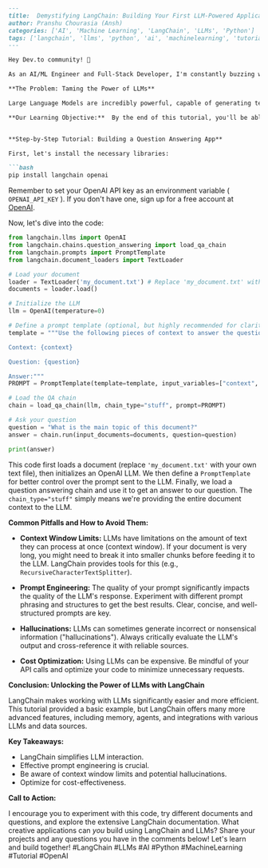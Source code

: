 ```markdown
---
title:  Demystifying LangChain: Building Your First LLM-Powered Application
author: Pranshu Chourasia (Ansh)
categories: ['AI', 'Machine Learning', 'LangChain', 'LLMs', 'Python']
tags: ['langchain', 'llms', 'python', 'ai', 'machinelearning', 'tutorial', 'beginner', 'large language models', 'prompts']
---

Hey Dev.to community! 👋

As an AI/ML Engineer and Full-Stack Developer, I'm constantly buzzing with excitement about the latest advancements in the world of artificial intelligence.  Recently, I've been completely captivated by LangChain – a fantastic framework that simplifies building applications powered by Large Language Models (LLMs). If you've been feeling a bit overwhelmed by the seemingly complex world of LLMs, fear not! This tutorial will guide you through building your very first LLM-powered application using LangChain, step-by-step.

**The Problem: Taming the Power of LLMs**

Large Language Models are incredibly powerful, capable of generating text, translating languages, writing different kinds of creative content, and answering your questions in an informative way.  However, directly interacting with them can be challenging. You need to manage prompts, handle API calls, and often wrestle with complex output formatting.  This is where LangChain comes in to save the day!  It provides a structured and intuitive way to interact with LLMs, abstracting away much of the underlying complexity.

**Our Learning Objective:**  By the end of this tutorial, you'll be able to build a simple application that leverages an LLM to answer questions based on a given document. We'll use Python and LangChain to achieve this.


**Step-by-Step Tutorial: Building a Question Answering App**

First, let's install the necessary libraries:

```bash
pip install langchain openai
```

Remember to set your OpenAI API key as an environment variable ( `OPENAI_API_KEY` ).  If you don't have one, sign up for a free account at [OpenAI](https://platform.openai.com/).

Now, let's dive into the code:

```python
from langchain.llms import OpenAI
from langchain.chains.question_answering import load_qa_chain
from langchain.prompts import PromptTemplate
from langchain.document_loaders import TextLoader

# Load your document
loader = TextLoader('my_document.txt') # Replace 'my_document.txt' with your file
documents = loader.load()

# Initialize the LLM
llm = OpenAI(temperature=0)

# Define a prompt template (optional, but highly recommended for clarity and control)
template = """Use the following pieces of context to answer the question at the end. If you don't know the answer, just say that you don't know, don't try to make up an answer.

Context: {context}

Question: {question}

Answer:"""
PROMPT = PromptTemplate(template=template, input_variables=["context", "question"])

# Load the QA chain
chain = load_qa_chain(llm, chain_type="stuff", prompt=PROMPT)

# Ask your question
question = "What is the main topic of this document?"
answer = chain.run(input_documents=documents, question=question)

print(answer)
```

This code first loads a document (replace `'my_document.txt'` with your own text file), then initializes an OpenAI LLM. We then define a `PromptTemplate` for better control over the prompt sent to the LLM.  Finally, we load a question answering chain and use it to get an answer to our question.  The `chain_type="stuff"` simply means we're providing the entire document context to the LLM.


**Common Pitfalls and How to Avoid Them:**

* **Context Window Limits:** LLMs have limitations on the amount of text they can process at once (context window).  If your document is very long, you might need to break it into smaller chunks before feeding it to the LLM.  LangChain provides tools for this (e.g., `RecursiveCharacterTextSplitter`).

* **Prompt Engineering:**  The quality of your prompt significantly impacts the quality of the LLM's response.  Experiment with different prompt phrasing and structures to get the best results.  Clear, concise, and well-structured prompts are key.

* **Hallucinations:** LLMs can sometimes generate incorrect or nonsensical information ("hallucinations").  Always critically evaluate the LLM's output and cross-reference it with reliable sources.

* **Cost Optimization:**  Using LLMs can be expensive.  Be mindful of your API calls and optimize your code to minimize unnecessary requests.


**Conclusion:  Unlocking the Power of LLMs with LangChain**

LangChain makes working with LLMs significantly easier and more efficient.  This tutorial provided a basic example, but LangChain offers many more advanced features, including memory, agents, and integrations with various LLMs and data sources.

**Key Takeaways:**

* LangChain simplifies LLM interaction.
* Effective prompt engineering is crucial.
* Be aware of context window limits and potential hallucinations.
* Optimize for cost-effectiveness.


**Call to Action:**

I encourage you to experiment with this code, try different documents and questions, and explore the extensive LangChain documentation.  What creative applications can *you* build using LangChain and LLMs?  Share your projects and any questions you have in the comments below!  Let's learn and build together!  #LangChain #LLMs #AI #Python #MachineLearning #Tutorial #OpenAI
```
